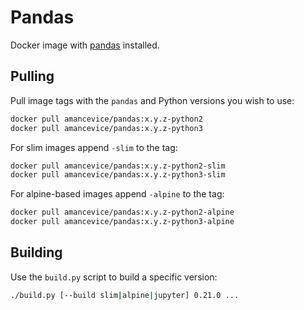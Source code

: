 # Pandas

Docker image with [pandas](https://github.com/pandas-dev/pandas) installed.

## Pulling

Pull image tags with the `pandas` and Python versions you wish to use:

```bash
docker pull amancevice/pandas:x.y.z-python2
docker pull amancevice/pandas:x.y.z-python3
```

For slim images append `-slim` to the tag:

```bash
docker pull amancevice/pandas:x.y.z-python2-slim
docker pull amancevice/pandas:x.y.z-python3-slim
```

For alpine-based images append `-alpine` to the tag:

```bash
docker pull amancevice/pandas:x.y.z-python2-alpine
docker pull amancevice/pandas:x.y.z-python3-alpine
```

## Building

Use the `build.py` script to build a specific version:

```bash
./build.py [--build slim|alpine|jupyter] 0.21.0 ...
```
